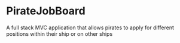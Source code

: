 # PirateJobBoard
A full stack MVC application that allows pirates to apply for different positions within their ship or on other ships
